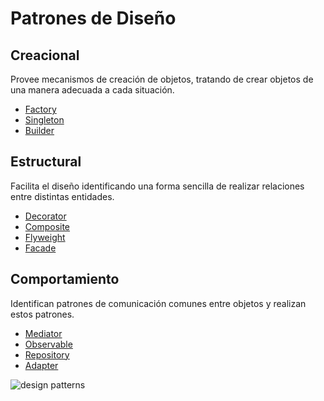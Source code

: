 # Patrones de Diseño

## Creacional

Provee mecanismos de creación de objetos, tratando de crear objetos de una manera adecuada a cada situación.

- [Factory](src/factory/README.md)
- [Singleton](src/singleton/README.md)
- [Builder](src/builder/README.md)

## Estructural

Facilita el diseño identificando una forma sencilla de realizar relaciones entre distintas entidades.

- [Decorator](src/decorator/README.md)
- [Composite](src/composite/README.md)
- [Flyweight](src/flyweight/README.md)
- [Facade](src/facade/README.md)

## Comportamiento

Identifican patrones de comunicación comunes entre objetos y realizan estos patrones.

- [Mediator](src/mediator/README.md)
- [Observable](src/observable-subscription/README.md)
- [Repository](src/repository/README.md)
- [Adapter](src/adapter/README.md)

![design patterns](https://media.giphy.com/media/KVZWZQoS0yqfIiTAKq/source.gif)

